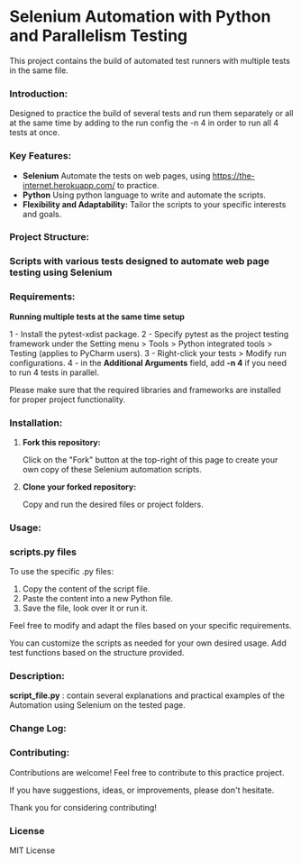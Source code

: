 # Selenium Automation with Python and Parallelism Testing

This project contains the build of automated test runners with multiple tests in the same file.


### Introduction:

Designed to practice the build of several tests and run them separately or all at the same time by adding to the run config the -n 4 in order to run all 4 tests at once.

### Key Features:

- **Selenium** Automate the tests on web pages, using https://the-internet.herokuapp.com/ to practice.
- **Python** Using python language to write and automate the scripts.
- **Flexibility and Adaptability:** Tailor the scripts to your specific interests and goals.

### Project Structure:

### Scripts with various tests designed to automate web page testing using Selenium
  
### Requirements:

**Running multiple tests at the same time setup**

1 - Install the pytest-xdist package.
2 - Specify pytest as the project testing framework under the Setting menu > Tools > Python integrated tools > Testing (applies to PyCharm users).
3 - Right-click your tests > Modify run configurations.
4 - in the **Additional Arguments** field, add **-n 4** if you need to run 4 tests in parallel.


Please make sure that the required libraries and frameworks are installed for proper project functionality.

### Installation:

1. **Fork this repository:**
   
   Click on the "Fork" button at the top-right of this page to create your own copy of these Selenium automation scripts.

2. **Clone your forked repository:**

   Copy and run the desired files or project folders.

### Usage:

### scripts.py files

To use the specific .py files:

1. Copy the content of the script file.
2. Paste the content into a new Python file.
3. Save the file, look over it or run it.

Feel free to modify and adapt the files based on your specific requirements.

You can customize the scripts as needed for your own desired usage. Add test functions based on the structure provided.

### Description:

**script_file.py** : contain several explanations and practical examples of the Automation using Selenium on the tested page.

### Change Log:

  
### Contributing:

Contributions are welcome! Feel free to contribute to this practice project.

If you have suggestions, ideas, or improvements, please don't hesitate.

Thank you for considering contributing!

### License ###

MIT License

